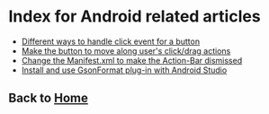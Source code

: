 # Index for Android related articles
- [Different ways to handle click event for a button](./0001_different_ways_to_handle_button_click.md)
- [Make the button to move along user's click/drag actions](./0002_move_button.md)
- [Change the Manifest.xml to make the Action-Bar dismissed](./0003_Change_Manifest_to_dismiss_action_bar.md)
- [Install and use GsonFormat plug-in with Android Studio](./0004_learn_to_use_GsonFormat_plugin.md)


## Back to [Home](../README.md)
